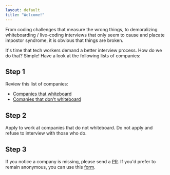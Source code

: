 ```yaml
---
layout: default
title: "Welcome!"
---
```


From coding challenges that measure the wrong things, to demoralizing whiteboarding / live-coding
interviews that only seem to cause and placate impostor syndrome, it is obvious that things are
broken.

It's time that tech workers demand a better interview process. How do we do that? Simple! Have a look
at the following lists of companies:

## Step 1
Review this list of companies:

- [Companies that whiteboard](/companies-that-whiteboard.html)
- [Comanies that don't whiteboard](/companies-that-dont-whiteboard.html)

## Step 2
Apply to work at companies that do not whiteboard. Do not apply and refuse to interview with those who do.

## Step 3
If you notice a company is missing, please send a [PR](https://github.com/cheesesashimi/theywhiteboardedme). If
you'd prefer to remain anonymous, you can use this [form](https://goo.gl/forms/Usy158YeCBA99wT53).
